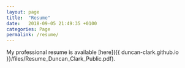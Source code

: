 ```yaml
---
layout: page
title:  "Resume"
date:   2018-09-05 21:49:35 +0100
categories: Page
permalink: /resume/
---
```


My professional resume is available [here]({{ duncan-clark.github.io }}/files/Resume_Duncan_Clark_Public.pdf).
